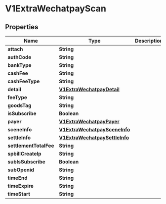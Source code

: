 
# V1ExtraWechatpayScan

## Properties
Name | Type | Description | Notes
------------ | ------------- | ------------- | -------------
**attach** | **String** |  |  [optional]
**authCode** | **String** |  |  [optional]
**bankType** | **String** |  |  [optional]
**cashFee** | **String** |  |  [optional]
**cashFeeType** | **String** |  |  [optional]
**detail** | [**V1ExtraWechatpayDetail**](V1ExtraWechatpayDetail.md) |  |  [optional]
**feeType** | **String** |  |  [optional]
**goodsTag** | **String** |  |  [optional]
**isSubscribe** | **Boolean** |  |  [optional]
**payer** | [**V1ExtraWechatpayPayer**](V1ExtraWechatpayPayer.md) |  |  [optional]
**sceneInfo** | [**V1ExtraWechatpaySceneInfo**](V1ExtraWechatpaySceneInfo.md) |  |  [optional]
**settleInfo** | [**V1ExtraWechatpaySettleInfo**](V1ExtraWechatpaySettleInfo.md) |  |  [optional]
**settlementTotalFee** | **String** |  |  [optional]
**spbillCreateIp** | **String** |  |  [optional]
**subIsSubscribe** | **Boolean** |  |  [optional]
**subOpenid** | **String** |  |  [optional]
**timeEnd** | **String** |  |  [optional]
**timeExpire** | **String** |  |  [optional]
**timeStart** | **String** |  |  [optional]



